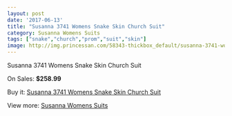 ```yaml
---
layout: post
date: '2017-06-13'
title: "Susanna 3741 Womens Snake Skin Church Suit"
category: Susanna Womens Suits
tags: ["snake","church","prom","suit","skin"]
image: http://img.princessan.com/58343-thickbox_default/susanna-3741-womens-snake-skin-church-suit.jpg
---
```

Susanna 3741 Womens Snake Skin Church Suit

On Sales: **$258.99**
<a href="https://www.princessan.com/en/susanna-womens-suits/25875-susanna-3741-womens-snake-skin-church-suit.html"><amp-img layout="responsive" width="600" height="600" src="//img.princessan.com/58343-thickbox_default/susanna-3741-womens-snake-skin-church-suit.jpg" alt="Susanna 3741 Womens Snake Skin Church Suit 0" /></a>

Buy it: [Susanna 3741 Womens Snake Skin Church Suit](https://www.princessan.com/en/susanna-womens-suits/25875-susanna-3741-womens-snake-skin-church-suit.html "Susanna 3741 Womens Snake Skin Church Suit")

View more: [Susanna Womens Suits](https://www.princessan.com/en/228-susanna-womens-suits "Susanna Womens Suits")